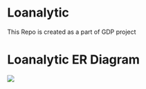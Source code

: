 # Loanalytic
This Repo is created as a part of GDP project

# Loanalytic ER Diagram

![](https://github.com/Gouthami-pasham/Loanalytic/blob/master/Loanalytics_Web%20ER%20Diagram.jpeg)
